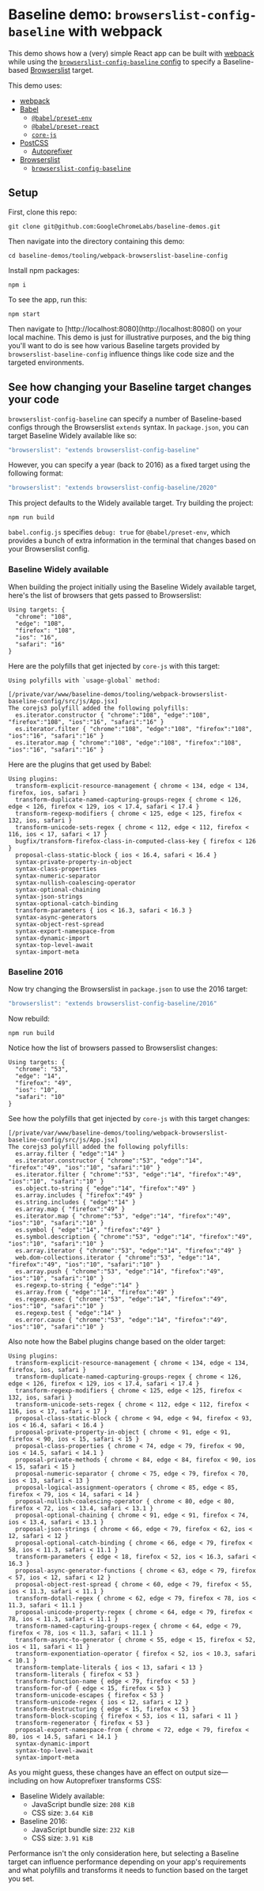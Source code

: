 # Baseline demo: `browserslist-config-baseline` with webpack

This demo shows how a (very) simple React app can be built with [webpack](https://webpack.js.org/) while using the [`browserslist-config-baseline` config](https://www.npmjs.com/package/browserslist-config-baseline) to specify a Baseline-based [Browserslist](https://browsersl.ist/) target.

This demo uses:

- [webpack](https://webpack.js.org/)
- [Babel](https://babeljs.io/)
  - [`@babel/preset-env`](http://babeljs.io/docs/babel-preset-env)
  - [`@babel/preset-react`](http://babeljs.io/docs/babel-preset-react)
  - [`core-js`](https://www.npmjs.com/package/core-js)
- [PostCSS](https://postcss.org/)
  - [Autoprefixer](https://www.npmjs.com/package/autoprefixer)
- [Browserslist](https://browsersl.ist/)
  - [`browserslist-config-baseline`](https://www.npmjs.com/package/browserslist-config-baseline)

## Setup

First, clone this repo:

```
git clone git@github.com:GoogleChromeLabs/baseline-demos.git
```

Then navigate into the directory containing this demo:

```
cd baseline-demos/tooling/webpack-browserslist-baseline-config
```

Install npm packages:

```
npm i
```

To see the app, run this:

```
npm start
```

Then navigate to [http://localhost:8080](http://localhost:8080() on your local machine. This demo is just for illustrative purposes, and the big thing you'll want to do is see how various Baseline targets provided by `browserslist-baseline-config` influence things like code size and the targeted environments.

## See how changing your Baseline target changes your code

`browserslist-config-baseline` can specify a number of Baseline-based configs through the Browserslist `extends` syntax. In `package.json`, you can target Baseline Widely available like so:

```js
"browserslist": "extends browserslist-config-baseline"
```

However, you can specify a year (back to 2016) as a fixed target using the following format:

```js
"browserslist": "extends browserslist-config-baseline/2020"
```

This project defaults to the Widely available target. Try building the project:

```
npm run build
```

`babel.config.js` specifies `debug: true` for `@babel/preset-env`, which provides a bunch of extra information in the terminal that changes based on your Browserslist config.

### Baseline Widely available

When building the project initially using the Baseline Widely available target, here's the list of browsers that gets passed to Browserslist:

```
Using targets: {
  "chrome": "108",
  "edge": "108",
  "firefox": "108",
  "ios": "16",
  "safari": "16"
}
```

Here are the polyfills that get injected by `core-js` with this target:

```
Using polyfills with `usage-global` method:

[/private/var/www/baseline-demos/tooling/webpack-browserslist-baseline-config/src/js/App.jsx]
The corejs3 polyfill added the following polyfills:
  es.iterator.constructor { "chrome":"108", "edge":"108", "firefox":"108", "ios":"16", "safari":"16" }
  es.iterator.filter { "chrome":"108", "edge":"108", "firefox":"108", "ios":"16", "safari":"16" }
  es.iterator.map { "chrome":"108", "edge":"108", "firefox":"108", "ios":"16", "safari":"16" }
```

Here are the plugins that get used by Babel:

```
Using plugins:
  transform-explicit-resource-management { chrome < 134, edge < 134, firefox, ios, safari }
  transform-duplicate-named-capturing-groups-regex { chrome < 126, edge < 126, firefox < 129, ios < 17.4, safari < 17.4 }
  transform-regexp-modifiers { chrome < 125, edge < 125, firefox < 132, ios, safari }
  transform-unicode-sets-regex { chrome < 112, edge < 112, firefox < 116, ios < 17, safari < 17 }
  bugfix/transform-firefox-class-in-computed-class-key { firefox < 126 }
  proposal-class-static-block { ios < 16.4, safari < 16.4 }
  syntax-private-property-in-object
  syntax-class-properties
  syntax-numeric-separator
  syntax-nullish-coalescing-operator
  syntax-optional-chaining
  syntax-json-strings
  syntax-optional-catch-binding
  transform-parameters { ios < 16.3, safari < 16.3 }
  syntax-async-generators
  syntax-object-rest-spread
  syntax-export-namespace-from
  syntax-dynamic-import
  syntax-top-level-await
  syntax-import-meta
```

### Baseline 2016

Now try changing the Browserslist in `package.json` to use the 2016 target:

```js
"browserslist": "extends browserslist-config-baseline/2016"
```

Now rebuild:

```
npm run build
```

Notice how the list of browsers passed to Browserslist changes:

```
Using targets: {
  "chrome": "53",
  "edge": "14",
  "firefox": "49",
  "ios": "10",
  "safari": "10"
}
```

See how the polyfills that get injected by `core-js` with this target changes:

```
[/private/var/www/baseline-demos/tooling/webpack-browserslist-baseline-config/src/js/App.jsx]
The corejs3 polyfill added the following polyfills:
  es.array.filter { "edge":"14" }
  es.iterator.constructor { "chrome":"53", "edge":"14", "firefox":"49", "ios":"10", "safari":"10" }
  es.iterator.filter { "chrome":"53", "edge":"14", "firefox":"49", "ios":"10", "safari":"10" }
  es.object.to-string { "edge":"14", "firefox":"49" }
  es.array.includes { "firefox":"49" }
  es.string.includes { "edge":"14" }
  es.array.map { "firefox":"49" }
  es.iterator.map { "chrome":"53", "edge":"14", "firefox":"49", "ios":"10", "safari":"10" }
  es.symbol { "edge":"14", "firefox":"49" }
  es.symbol.description { "chrome":"53", "edge":"14", "firefox":"49", "ios":"10", "safari":"10" }
  es.array.iterator { "chrome":"53", "edge":"14", "firefox":"49" }
  web.dom-collections.iterator { "chrome":"53", "edge":"14", "firefox":"49", "ios":"10", "safari":"10" }
  es.array.push { "chrome":"53", "edge":"14", "firefox":"49", "ios":"10", "safari":"10" }
  es.regexp.to-string { "edge":"14" }
  es.array.from { "edge":"14", "firefox":"49" }
  es.regexp.exec { "chrome":"53", "edge":"14", "firefox":"49", "ios":"10", "safari":"10" }
  es.regexp.test { "edge":"14" }
  es.error.cause { "chrome":"53", "edge":"14", "firefox":"49", "ios":"10", "safari":"10" }
```

Also note how the Babel plugins change based on the older target:

```
Using plugins:
  transform-explicit-resource-management { chrome < 134, edge < 134, firefox, ios, safari }
  transform-duplicate-named-capturing-groups-regex { chrome < 126, edge < 126, firefox < 129, ios < 17.4, safari < 17.4 }
  transform-regexp-modifiers { chrome < 125, edge < 125, firefox < 132, ios, safari }
  transform-unicode-sets-regex { chrome < 112, edge < 112, firefox < 116, ios < 17, safari < 17 }
  proposal-class-static-block { chrome < 94, edge < 94, firefox < 93, ios < 16.4, safari < 16.4 }
  proposal-private-property-in-object { chrome < 91, edge < 91, firefox < 90, ios < 15, safari < 15 }
  proposal-class-properties { chrome < 74, edge < 79, firefox < 90, ios < 14.5, safari < 14.1 }
  proposal-private-methods { chrome < 84, edge < 84, firefox < 90, ios < 15, safari < 15 }
  proposal-numeric-separator { chrome < 75, edge < 79, firefox < 70, ios < 13, safari < 13 }
  proposal-logical-assignment-operators { chrome < 85, edge < 85, firefox < 79, ios < 14, safari < 14 }
  proposal-nullish-coalescing-operator { chrome < 80, edge < 80, firefox < 72, ios < 13.4, safari < 13.1 }
  proposal-optional-chaining { chrome < 91, edge < 91, firefox < 74, ios < 13.4, safari < 13.1 }
  proposal-json-strings { chrome < 66, edge < 79, firefox < 62, ios < 12, safari < 12 }
  proposal-optional-catch-binding { chrome < 66, edge < 79, firefox < 58, ios < 11.3, safari < 11.1 }
  transform-parameters { edge < 18, firefox < 52, ios < 16.3, safari < 16.3 }
  proposal-async-generator-functions { chrome < 63, edge < 79, firefox < 57, ios < 12, safari < 12 }
  proposal-object-rest-spread { chrome < 60, edge < 79, firefox < 55, ios < 11.3, safari < 11.1 }
  transform-dotall-regex { chrome < 62, edge < 79, firefox < 78, ios < 11.3, safari < 11.1 }
  proposal-unicode-property-regex { chrome < 64, edge < 79, firefox < 78, ios < 11.3, safari < 11.1 }
  transform-named-capturing-groups-regex { chrome < 64, edge < 79, firefox < 78, ios < 11.3, safari < 11.1 }
  transform-async-to-generator { chrome < 55, edge < 15, firefox < 52, ios < 11, safari < 11 }
  transform-exponentiation-operator { firefox < 52, ios < 10.3, safari < 10.1 }
  transform-template-literals { ios < 13, safari < 13 }
  transform-literals { firefox < 53 }
  transform-function-name { edge < 79, firefox < 53 }
  transform-for-of { edge < 15, firefox < 53 }
  transform-unicode-escapes { firefox < 53 }
  transform-unicode-regex { ios < 12, safari < 12 }
  transform-destructuring { edge < 15, firefox < 53 }
  transform-block-scoping { firefox < 53, ios < 11, safari < 11 }
  transform-regenerator { firefox < 53 }
  proposal-export-namespace-from { chrome < 72, edge < 79, firefox < 80, ios < 14.5, safari < 14.1 }
  syntax-dynamic-import
  syntax-top-level-await
  syntax-import-meta
```

As you might guess, these changes have an effect on output size—including on how Autoprefixer transforms CSS:

- Baseline Widely available:
  - JavaScript bundle size: `208 KiB`
  - CSS size: `3.64 KiB`
- Baseline 2016:
  - JavaScript bundle size: `232 KiB`
  - CSS size: `3.91 KiB`

Performance isn't the only consideration here, but selecting a Baseline target can influence performance depending on your app's requirements and what polyfills and transforms it needs to function based on the target you set.
